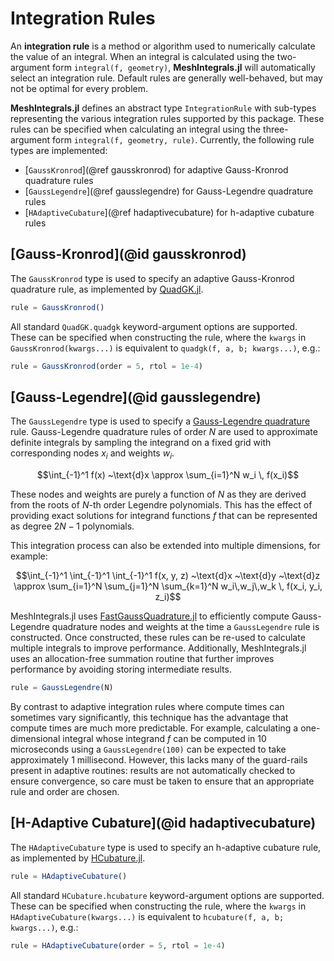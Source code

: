 # Integration Rules

An **integration rule** is a method or algorithm used to numerically calculate the value of an integral. When an integral is calculated using the two-argument form `integral(f, geometry)`, **MeshIntegrals.jl** will automatically select an integration rule. Default rules are generally well-behaved, but may not be optimal for every problem.

**MeshIntegrals.jl** defines an abstract type `IntegrationRule` with sub-types representing the various integration rules supported by this package. These rules can be specified when calculating an integral using the three-argument form `integral(f, geometry, rule)`. Currently, the following rule types are implemented:
- [`GaussKronrod`](@ref gausskronrod) for adaptive Gauss-Kronrod quadrature rules
- [`GaussLegendre`](@ref gausslegendre) for Gauss-Legendre quadrature rules
- [`HAdaptiveCubature`](@ref hadaptivecubature) for h-adaptive cubature rules

## [Gauss-Kronrod](@id gausskronrod)

The `GaussKronrod` type is used to specify an adaptive Gauss-Kronrod quadrature rule, as implemented by [QuadGK.jl](https://github.com/JuliaMath/QuadGK.jl).

```julia
rule = GaussKronrod()
```

All standard `QuadGK.quadgk` keyword-argument options are supported. These can be specified when constructing the rule, where the `kwargs` in `GaussKronrod(kwargs...)` is equivalent to `quadgk(f, a, b; kwargs...)`, e.g.:
```julia
rule = GaussKronrod(order = 5, rtol = 1e-4)
```

## [Gauss-Legendre](@id gausslegendre)

The `GaussLegendre` type is used to specify a [Gauss-Legendre quadrature](https://en.wikipedia.org/wiki/Gauss%E2%80%93Legendre_quadrature) rule. Gauss-Legendre quadrature rules of order $N$ are used to approximate definite integrals by sampling the integrand on a fixed grid with corresponding nodes $x_i$ and weights $w_i$.
```math
\int_{-1}^1 f(x) ~\text{d}x \approx \sum_{i=1}^N w_i \, f(x_i)
```

These nodes and weights are purely a function of $N$ as they are derived from the roots of $N$-th order Legendre polynomials. This has the effect of providing exact solutions for integrand functions $f$ that can be represented as degree $2N-1$ polynomials.

This integration process can also be extended into multiple dimensions, for example:
```math
\int_{-1}^1 \int_{-1}^1 \int_{-1}^1 f(x, y, z) ~\text{d}x ~\text{d}y ~\text{d}z \approx \sum_{i=1}^N \sum_{j=1}^N \sum_{k=1}^N w_i\,w_j\,w_k \, f(x_i, y_i, z_i)
```

MeshIntegrals.jl uses [FastGaussQuadrature.jl](https://github.com/JuliaApproximation/FastGaussQuadrature.jl) to efficiently compute Gauss-Legendre quadrature nodes and weights at the time a `GaussLegendre` rule is constructed. Once constructed, these rules can be re-used to calculate multiple integrals to improve performance. Additionally, MeshIntegrals.jl uses an allocation-free summation routine that further improves performance by avoiding storing intermediate results.
```julia
rule = GaussLegendre(N)
```

By contrast to adaptive integration rules where compute times can sometimes vary significantly, this technique has the advantage that compute times are much more predictable. For example, calculating a one-dimensional integral whose integrand $f$ can be computed in 10 microseconds using a `GaussLegendre(100)` can be expected to take approximately 1 millisecond. However, this lacks many of the guard-rails present in adaptive routines: results are not automatically checked to ensure convergence, so care must be taken to ensure that an appropriate rule and order are chosen.

## [H-Adaptive Cubature](@id hadaptivecubature)

The `HAdaptiveCubature` type is used to specify an h-adaptive cubature rule, as implemented by [HCubature.jl](https://github.com/JuliaMath/HCubature.jl).

```julia
rule = HAdaptiveCubature()
```

All standard `HCubature.hcubature` keyword-argument options are supported. These can be specified when constructing the rule, where the `kwargs` in `HAdaptiveCubature(kwargs...)` is equivalent to `hcubature(f, a, b; kwargs...)`, e.g.:
```julia
rule = HAdaptiveCubature(order = 5, rtol = 1e-4)
```
